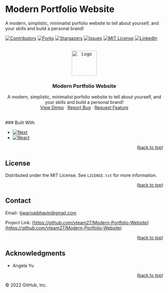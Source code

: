 # Modern Portfolio Website
A modern, simplistic, minimalist porfolio website to tell about yourself, and your skills and build a personal brand!

<div id="top"></div>

[![Contributors][contributors-shield]][contributors-url]
[![Forks][forks-shield]][forks-url]
[![Stargazers][stars-shield]][stars-url]
[![Issues][issues-shield]][issues-url]
[![MIT License][license-shield]][license-url]
[![LinkedIn][linkedin-shield]][linkedin-url]



<!-- PROJECT LOGO -->
<br />
<div align="center">
  <a href="https://github.com/vteam27/Modern-Portfolio-Website">
    <img src="images/coding.png" alt="Logo" width="80" height="80">
  </a>

<h3 align="center">Modern Portfolio Website</h3>

  <p align="center">
    A modern, simplistic, minimalist porfolio website to tell about yourself, and your skills and build a personal brand!
    <br />
    <a href="https://github.com/vteam27/Modern-Portfolio-Website">View Demo</a>
    ·
    <a href="https://github.com/vteam27/Modern-Portfolio-Website/issues">Report Bug</a>
    ·
    <a href="https://github.com/vteam27/Modern-Portfolio-Website/issues">Request Feature</a>
  </p>
</div>


<br />
### Built With

* [![Next][Next.js]][Next-url]
* [![React][React.js]][React-url]

<p align="right">(<a href="#top">back to top</a>)</p>


<!-- LICENSE -->
## License

Distributed under the MIT License. See `LICENSE.txt` for more information.

<p align="right">(<a href="#top">back to top</a>)</p>



<!-- CONTACT -->
## Contact

Email- tiwarivaibhavin@gmail.com

Project Link: [https://github.com/vteam27/Modern-Portfolio-Website](https://github.com/vteam27/Modern-Portfolio-Website)

<p align="right">(<a href="#top">back to top</a>)</p>



<!-- ACKNOWLEDGMENTS -->
## Acknowledgments

* Angela Yu

<p align="right">(<a href="#top">back to top</a>)</p>



<!-- MARKDOWN LINKS & IMAGES -->
<!-- https://www.markdownguide.org/basic-syntax/#reference-style-links -->
[contributors-shield]: https://img.shields.io/github/contributors/vteam27/Modern-Portfolio-Website.svg?style=for-the-badge
[contributors-url]: https://github.com/vteam27/Modern-Portfolio-Website/graphs/contributors
[forks-shield]: https://img.shields.io/github/forks/vteam27/Modern-Portfolio-Website.svg?style=for-the-badge
[forks-url]: https://github.com/vteam27/Modern-Portfolio-Website/network/members
[stars-shield]: https://img.shields.io/github/stars/vteam27/Modern-Portfolio-Website.svg?style=for-the-badge
[stars-url]: https://github.com/vteam27/Modern-Portfolio-Website/stargazers
[issues-shield]: https://img.shields.io/github/issues/vteam27/Modern-Portfolio-Website.svg?style=for-the-badge
[issues-url]: https://github.com/vteam27/Modern-Portfolio-Website/issues
[license-shield]: https://img.shields.io/github/license/vteam27/Modern-Portfolio-Website.svg?style=for-the-badge
[license-url]: https://github.com/vteam27/Modern-Portfolio-Website/blob/master/LICENSE.txt
[linkedin-shield]: https://img.shields.io/badge/-LinkedIn-black.svg?style=for-the-badge&logo=linkedin&colorB=555
[linkedin-url]: https://www.linkedin.com/in/vaibhav-tiwari-4708bb221/
[product-screenshot]: images/screenshot.png
[Next.js]: https://img.shields.io/badge/html-000000?style=for-the-badge&logo=html&logoColor=white
[Next-url]: https://html.com/
[React.js]: https://img.shields.io/badge/CSS-20232A?style=for-the-badge&logo=css&logoColor=61DAFB
[React-url]: https://www.w3.org/Style/CSS/Overview.en.html
[Vue.js]: https://img.shields.io/badge/Vue.js-35495E?style=for-the-badge&logo=vuedotjs&logoColor=4FC08D
[Vue-url]: https://vuejs.org/
[Angular.io]: https://img.shields.io/badge/Angular-DD0031?style=for-the-badge&logo=angular&logoColor=white
[Angular-url]: https://angular.io/
[Svelte.dev]: https://img.shields.io/badge/Svelte-4A4A55?style=for-the-badge&logo=svelte&logoColor=FF3E00
[Svelte-url]: https://svelte.dev/
[Laravel.com]: https://img.shields.io/badge/Laravel-FF2D20?style=for-the-badge&logo=laravel&logoColor=white
[Laravel-url]: https://laravel.com
[Bootstrap.com]: https://img.shields.io/badge/Bootstrap-563D7C?style=for-the-badge&logo=bootstrap&logoColor=white
[Bootstrap-url]: https://getbootstrap.com
[JQuery.com]: https://img.shields.io/badge/jQuery-0769AD?style=for-the-badge&logo=jquery&logoColor=white
[JQuery-url]: https://jquery.com 

© 2022 GitHub, Inc.

